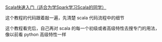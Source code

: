 



[Scala快速入门（适合为学Spark学习Scala的同学）](https://www.bilibili.com/video/BV1oJ411m7z3?p=2)

这个教程的代码跟着敲一遍，先清楚 scala 代码流程中的细节

这个教程看完后，自己再对 scala 的每一个初级或者高级特性去搜专门的用法，像以前看 python 高级特性一样